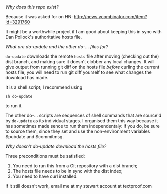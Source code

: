 
*Why does this repo exist?*

Because it was asked for on HN:
    	http://news.ycombinator.com/item?id=3291760

It might be a worthwhile project if I am good about keeping this in sync with Dan Pollock's authoritative hosts file.


*What are do-update and the other do-... files for?*

`do-update` downloads the remote `hosts` file after moving (checking out the) dist branch, and making sure it doesn't clobber any local changes.  It will give output from running git diff on the hosts file *before* curling the current hosts file; you will need to run git diff yourself to see what changes the download has made.

It is a shell script; I recommend using 

    sh do-update

to run it.

The other do-... scripts are sequences of shell commands that are source'd by `do-update` as its individual stages.  I organised them this way because it has sometimes  made sence to run them independentaly: if you do, be sure to source them, since they set and use the non-environment variables $pubdate and $commitmsg.


*Why doesn't do-update download the hosts file?*

Three preconditions must be satisfied:

1. You need to run this from a Git repository with a dist branch;
2. The hosts file needs to be in sync with the dist index;
3. You need to have curl installed.

If it still doesn't work, email me at my stewart account at textproof.com

